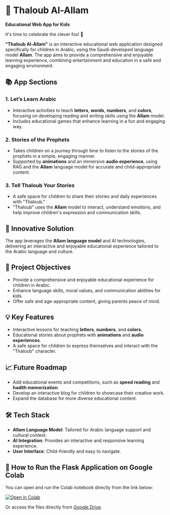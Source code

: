 # 🦊 Thaloub Al-Allam
**Educational Web App for Kids**

It's time to celebrate the clever fox! 🌟

**"Thaloub Al-Allam"** is an interactive educational web application designed specifically for children in Arabic, using the Saudi-developed language model **Allam**. The app aims to provide a comprehensive and enjoyable learning experience, combining entertainment and education in a safe and engaging environment.

## 📚 App Sections

### 1. Let’s Learn Arabic
- Interactive activities to teach **letters**, **words**, **numbers**, and **colors**, focusing on developing reading and writing skills using the **Allam** model.
- Includes educational games that enhance learning in a fun and engaging way.

### 2. Stories of the Prophets
- Takes children on a journey through time to listen to the stories of the prophets in a simple, engaging manner.
- Supported by **animations** and an immersive **audio experience**, using RAG and the **Allam** language model for accurate and child-appropriate content.

### 3. Tell Thaloub Your Stories
- A safe space for children to share their stories and daily experiences with "Thaloub."
- "Thaloub" uses the **Allam** model to interact, understand emotions, and help improve children's expression and communication skills.

## 🚀 Innovative Solution
The app leverages the **Allam language model** and AI technologies, delivering an interactive and enjoyable educational experience tailored to the Arabic language and culture.

## 🎯 Project Objectives
- Provide a comprehensive and enjoyable educational experience for children in Arabic.
- Enhance language skills, moral values, and communication abilities for kids.
- Offer safe and age-appropriate content, giving parents peace of mind.

## 💡 Key Features
- Interactive lessons for teaching **letters**, **numbers**, and **colors**.
- Educational stories about prophets with **animations** and **audio experiences**.
- A safe space for children to express themselves and interact with the "Thaloub" character.

## 📈 Future Roadmap
- Add educational events and competitions, such as **speed reading** and **hadith memorization**.
- Develop an interactive blog for children to showcase their creative work.
- Expand the database for more diverse educational content.

## 🛠️ Tech Stack
- **Allam Language Model**: Tailored for Arabic language support and cultural context.
- **AI Integration**: Provides an interactive and responsive learning experience.
- **User Interface**: Child-friendly and easy to navigate.

## 🚀 How to Run the Flask Application on Google Colab
You can open and run the Colab notebook directly from the link below:

[![Open in Colab](https://colab.research.google.com/assets/colab-badge.svg)](https://colab.research.google.com/drive/1OvgY4OpzPC6WsgtzezEJAFGJgD7M-gzE)

Or access the files directly from [Google Drive](https://drive.google.com/drive/folders/1OvgY4OpzPC6WsgtzezEJAFGJgD7M-gzE?usp=sharing).

